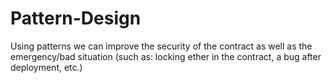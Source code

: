 # Pattern-Design
Using patterns we can improve the security of the contract as well as the emergency/bad situation (such as: locking ether in the contract, a bug after deployment, etc.)
